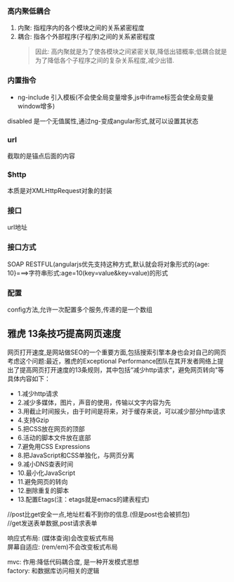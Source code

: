 ### 高内聚低耦合

1. 内聚: 指程序内的各个模块之间的关系紧密程度
2. 耦合: 指各个外部程序\(子程序\)之间的关系紧密程度
   > 因此: 高内聚就是为了使各模块之间紧密关联,降低出错概率;低耦合就是为了降低各个子程序之间的复杂关系程度,减少出错.

### 内置指令

* ng-include 引入模板\(不会使全局变量增多,js中iframe标签会使全局变量window增多\)

disabled 是一个无值属性,通过ng-变成angular形式,就可以设置其状态

### url

截取的是锚点后面的内容

### $http

本质是对XMLHttpRequest对象的封装

### 接口

url地址

### 接口方式

SOAP  RESTFUL\(angularjs优先支持这种方式,默认就会将对象形式的{age: 10}===&gt;字符串形式:age=10\(key=value&key=value\)的形式

### 配置

config方法,允许一次配置多个服务,传递的是一个数组

## 雅虎 13条技巧提高网页速度

网页打开速度,是网站做SEO的一个重要方面,包括搜索引擎本身也会对自己的网页考虑这个问题:最近，雅虎的Exceptional Performance团队在其开发者网络上提出了提高网页打开速度的13条规则，其中包括“减少http请求“，避免网页转向"等具体内容如下：

* 1.减少http请求
* 2.减少多媒体，图片，声音的使用，传输以文字内容为先
* 3.用截止时间报头，由于时间是将来，对于缓存来说，可以减少部分http请求
* 4.支持Gzip
* 5.把CSS放在网页的顶部
* 6.活动的脚本文件放在底部
* 7.避免用CSS Expressions 
* 8.把JavaScript和CSS单独化，与网页分离
* 9.减小DNS查表时间
* 10.最小化JavaScript
* 11.避免网页的转向
* 12.删除重复的脚本 
* 13.配置Etags\(注：etags就是emacs的建表程式\) 

//post比get安全一点,地址栏看不到你的信息.\(但是post也会被抓包\)  
//get发送表单数据,post请求表单

响应式布局: \(媒体查询\)会改变板式布局  
屏幕自适应: \(rem/em\)不会改变板式布局

mvc: 作用:降低代码耦合度, 是一种开发模式思想  
factory: 和数据库访问相关的逻辑

